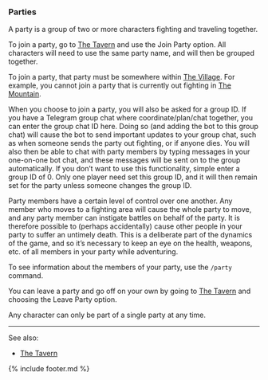 ### Parties
A party is a group of two or more characters fighting and traveling together.

To join a party, go to [The Tavern](locations/tavern/index.md) and use the Join Party option. All characters will need to use the same party
  name, and will then be grouped together.

To join a party, that party must be somewhere within [The Village](locations/village_square/index.md). For example, you cannot join a party that is
  currently out fighting in [The Mountain](locations/mountain/index.md).

When you choose to join a party, you will also be asked for a group ID. If you have a Telegram group chat where
  coordinate/plan/chat together, you can enter the group chat ID here. Doing so (and adding the bot to this group
  chat) will cause the bot to send important updates to your group chat, such as when someone sends the party out
  fighting, or if anyone dies. You will also then be able to chat with party members by typing messages in your
  one-on-one bot chat, and these messages will be sent on to the group automatically. If you don’t want to use this
  functionality, simple enter a group ID of 0. Only one player need set this group ID, and it will then remain set for
  the party unless someone changes the group ID.

Party members have a certain level of control over one another. Any member who moves to a fighting area will cause
  the whole party to move, and any party member can instigate battles on behalf of the party. It is therefore possible
  to (perhaps accidentally) cause other people in your party to suffer an untimely death. This is a deliberate part of
  the dynamics of the game, and so it’s necessary to keep an eye on the health, weapons, etc. of all members in your
  party while adventuring.

To see information about the members of your party, use the `/party` command.

You can leave a party and go off on your own by going to [The Tavern](locations/tavern/index.md) and choosing the Leave Party option.

Any character can only be part of a single party at any time.

---

See also:
 - [The Tavern](locations/tavern/index.md)

{% include footer.md %}